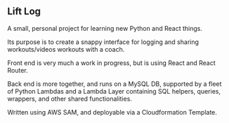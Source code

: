 ## Lift Log

A small, personal project for learning new Python and React things. 

Its purpose is to create a snappy interface for logging and sharing workouts/videos workouts with a coach. 

Front end is very much a work in progress, but is using React and React Router. 

Back end is more together, and runs on a MySQL DB, supported by a fleet of Python Lambdas and a Lambda Layer containing SQL helpers, queries, wrappers, and other shared functionalities. 

Written using AWS SAM, and deployable via a Cloudformation Template. 